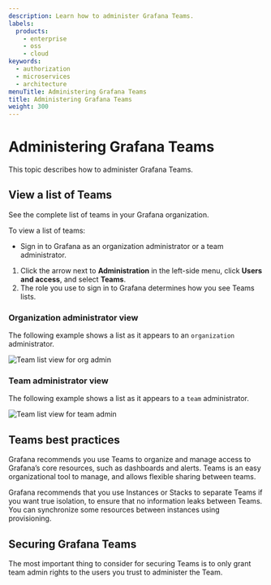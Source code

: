 ```yaml
---
description: Learn how to administer Grafana Teams.
labels:
  products:
    - enterprise
    - oss
    - cloud
keywords:
  - authorization
  - microservices
  - architecture
menuTitle: Administering Grafana Teams
title: Administering Grafana Teams
weight: 300
---
```


# Administering Grafana Teams

This topic describes how to administer Grafana Teams.

## View a list of Teams

See the complete list of teams in your Grafana organization.

To view a list of teams:

- Sign in to Grafana as an organization administrator or a team administrator.

1. Click the arrow next to **Administration** in the left-side menu, click **Users and access**, and select **Teams**. 
1. The role you use to sign in to Grafana determines how you see Teams lists. 

### Organization administrator view

The following example shows a list as it appears to an `organization` administrator.

![Team list view for org admin](/media/docs/grafana/screenshot-org-admin-team-list.png)

### Team administrator view

The following example shows a list as it appears to a `team` administrator.

![Team list view for team admin](/media/docs/grafana/screenshot-team-admin-team-list.png)


## Teams best practices

Grafana recommends you use Teams to organize and manage access to Grafana’s core resources, such as dashboards and alerts. Teams is an easy organizational tool to manage, and allows flexible sharing between teams.  

Grafana recommends that you use Instances or Stacks to separate Teams if you want true isolation, to ensure that no information leaks between Teams. You can synchronize some resources between instances using provisioning.

## Securing Grafana Teams

The most important thing to consider for securing Teams is to only grant team admin rights to the users you trust to administer the Team.

